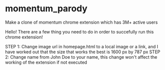 # momentum_parody
Make a clone of momentum chrome extension which has 3M+ active users

Hello!
There are a few thing you need to do in order to succefully run this chrome extension!

STEP 1: Change image url in homepage.html to a local image or a link, and I have worked out that the size that works the best is 1600 px by 787 px
STEP 2: Change name from John Doe to your name, this change won't affect the working of the extension if not executed
